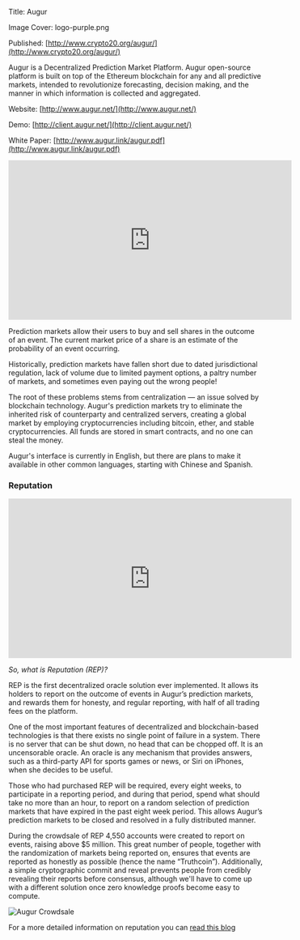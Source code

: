Title: Augur

Image Cover: logo-purple.png

Published: [http://www.crypto20.org/augur/](http://www.crypto20.org/augur/)

Augur is a Decentralized Prediction Market Platform. Augur open-source platform is built on top of the Ethereum blockchain for any and all predictive markets, intended to revolutionize forecasting, decision making, and the manner in which information is collected and aggregated.

Website: [http://www.augur.net/](http://www.augur.net/)

Demo: [http://client.augur.net/](http://client.augur.net/)

White Paper: [http://www.augur.link/augur.pdf](http://www.augur.link/augur.pdf)

<iframe width="560" height="315" src="https://www.youtube.com/embed/dweuE2DC4DI" frameborder="0" allowfullscreen></iframe>


Prediction markets allow their users to buy and sell shares in the outcome of an event. The current market price of a share is an estimate of the probability of an event occurring.

Historically, prediction markets have fallen short due to dated jurisdictional regulation, lack of volume due to limited payment options, a paltry number of markets, and sometimes even paying out the wrong people!
 
The root of these problems stems from centralization — an issue solved by blockchain technology. Augur's prediction markets try to eliminate the inherited risk of counterparty and centralized servers, creating a global market by employing cryptocurrencies including bitcoin, ether, and stable cryptocurrencies. All funds are stored in smart contracts, and no one can steal the money. 
 
Augur's interface is currently in English, but there are plans to make it available in other common languages, starting with Chinese and Spanish.

### Reputation

<iframe width="560" height="315" src="https://www.youtube.com/embed/sCms-snzHk4" frameborder="0" allowfullscreen></iframe>


*So, what is Reputation (REP)?*

REP is the first decentralized oracle solution ever implemented. It allows its holders to report on the outcome of events in Augur’s prediction markets, and rewards them for honesty, and regular reporting, with half of all trading fees on the platform.

One of the most important features of decentralized and blockchain-based technologies is that there exists no single point of failure in a system. There is no server that can be shut down, no head that can be chopped off.  It is an uncensorable oracle. An oracle is any mechanism that provides answers, such as a third-party API for sports games or news, or Siri on iPhones, when she decides to be useful.

Those who had purchased REP will be required, every eight weeks, to participate in a reporting period, and during that period, spend what should take no more than an hour, to report on a random selection of prediction markets that have expired in the past eight week period. This allows Augur’s prediction markets to be closed and resolved in a fully distributed manner.

During the crowdsale of REP 4,550 accounts were created to report on events, raising above $5 million. This great number of people, together with the randomization of markets being reported on, ensures that events are reported as honestly as possible (hence the name “Truthcoin”).  Additionally, a simple cryptographic commit and reveal prevents people from credibly revealing their reports before consensus, although we'll have to come up with a different solution once zero knowledge proofs become easy to compute.   

![Augur Crowdsale](/content/images/2015/10/crowdsalefinal.png)

For a more detailed information on reputation you can [read this blog](http://www.augur.net/blog/what-is-reputation)